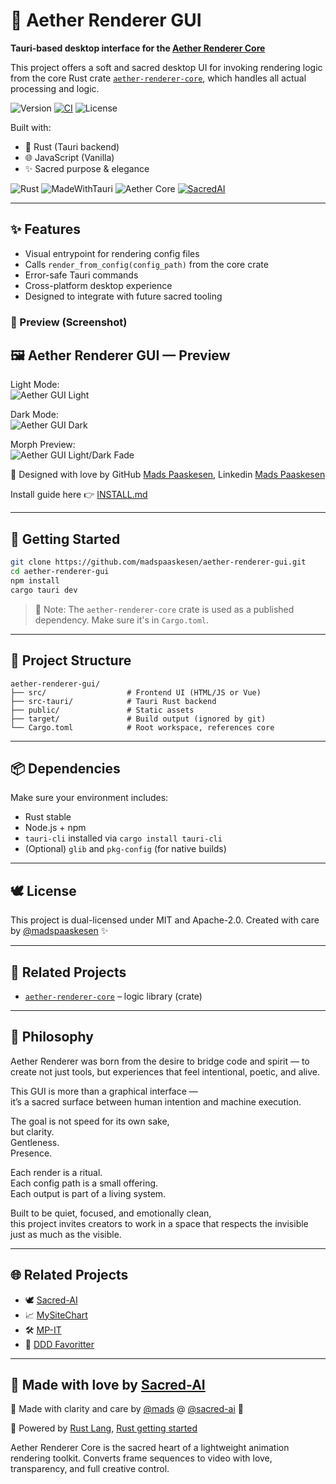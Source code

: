 # 🌌 Aether Renderer GUI

**Tauri-based desktop interface for the [Aether Renderer Core](https://github.com/madspaaskesen/aether-renderer-core)**

This project offers a soft and sacred desktop UI for invoking rendering logic from the core Rust crate [`aether-renderer-core`](https://crates.io/crates/aether-renderer-core), which handles all actual processing and logic.

![Version](https://img.shields.io/badge/version-0.1.0-lightgrey)
[![CI](https://img.shields.io/github/actions/workflow/status/madspaaskesen/aether-renderer-core/ci.yml?style=flat-square)](https://github.com/madspaaskesen/aether-renderer-gui)
![License](https://img.shields.io/badge/license-MIT%20OR%20Apache--2.0-green)

Built with:
- 🦀 Rust (Tauri backend)
- 🌐 JavaScript (Vanilla)
- ✨ Sacred purpose & elegance

![Rust](https://img.shields.io/badge/built_with-rust-orange)
![MadeWithTauri](https://img.shields.io/badge/ui-tauri-8d64c0?logo=tauri&logoColor=white)
![Aether Core](https://img.shields.io/badge/renderer-aether--renderer--core-blue)
[![SacredAI](https://img.shields.io/badge/powered%20by-%F0%9F%95%8A%EF%B8%8F%20Sacred%20AI-lightgrey?style=flat-square)](https://sacre-ai.com)

---

## ✨ Features

- Visual entrypoint for rendering config files
- Calls `render_from_config(config_path)` from the core crate
- Error-safe Tauri commands
- Cross-platform desktop experience
- Designed to integrate with future sacred tooling

### 👀 Preview (Screenshot)

## 🖼️ Aether Renderer GUI — Preview

Light Mode:  
![Aether GUI Light](https://ojkwbrxgljlgelqndiai.supabase.co/storage/v1/object/public/sacred-ai/web/aether-renderer/aether-renderer-gui-preview-v0.1.1-light.png)

Dark Mode:  
![Aether GUI Dark](https://ojkwbrxgljlgelqndiai.supabase.co/storage/v1/object/public/sacred-ai/web/aether-renderer/aether-renderer-gui-preview-v0.1.1-dark.png)

Morph Preview:  
![Aether GUI Light/Dark Fade](https://ojkwbrxgljlgelqndiai.supabase.co/storage/v1/object/public/sacred-ai/web/aether-renderer/aether-renderer-gui-preview-v0.1.1-light-dark-fade.gif)

🪼 Designed with love by GitHub [Mads Paaskesen](https://github.com/madspaaskesen), Linkedin [Mads Paaskesen](https://linkedin.com/in/madspaaskesen)

Install guide here 👉 [INSTALL.md](INSTALL.md)

---

## 🧪 Getting Started

```bash
git clone https://github.com/madspaaskesen/aether-renderer-gui.git
cd aether-renderer-gui
npm install
cargo tauri dev
```

> 🧬 Note: The `aether-renderer-core` crate is used as a published dependency. Make sure it's in `Cargo.toml`.

---

## 🔧 Project Structure

```
aether-renderer-gui/
├── src/                  # Frontend UI (HTML/JS or Vue)
├── src-tauri/            # Tauri Rust backend
├── public/               # Static assets
├── target/               # Build output (ignored by git)
└── Cargo.toml            # Root workspace, references core
```

---

## 📦 Dependencies

Make sure your environment includes:

* Rust stable
* Node.js + npm
* `tauri-cli` installed via `cargo install tauri-cli`
* (Optional) `glib` and `pkg-config` (for native builds)

---

## 🕊️ License

This project is dual-licensed under MIT and Apache-2.0.
Created with care by [@madspaaskesen](https://github.com/madspaaskesen) ✨

---

## 🌱 Related Projects

* [`aether-renderer-core`](https://github.com/madspaaskesen/aether-renderer-core) – logic library (crate)

---

## 🌿 Philosophy

Aether Renderer was born from the desire to bridge code and spirit —
to create not just tools, but experiences that feel intentional, poetic, and alive.

This GUI is more than a graphical interface —  
it’s a sacred surface between human intention and machine execution.

The goal is not speed for its own sake,  
but clarity.  
Gentleness.  
Presence.

Each render is a ritual.  
Each config path is a small offering.  
Each output is part of a living system.

Built to be quiet, focused, and emotionally clean,  
this project invites creators to work in a space that respects the invisible just as much as the visible.

---

## 🌐 Related Projects

- 🕊️ [Sacred-AI](https://sacred-ai.com)
- 📈 [MySiteChart](https://mysitechart.com)
- 🛠️ [MP-IT](https://mp-it.dk)
- 🧵 [DDD Favoritter](https://ddd-favoritter.dk)

---

## 💛 Made with love by [Sacred-AI](https://sacred-ai.com)

🙏 Made with clarity and care by [@mads](https://github.com/madspaaskesen) @ [@sacred-ai](https://github.com/Sacred-AI) 💛

🌸 Powered by [Rust Lang](https://www.rust-lang.org/), [Rust getting started](https://www.rust-lang.org/learn/get-started)

Aether Renderer Core is the sacred heart of a lightweight animation rendering toolkit.
Converts frame sequences to video with love, transparency, and full creative control.

